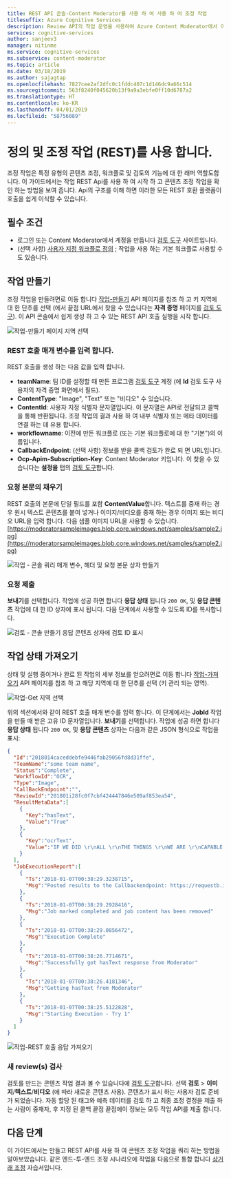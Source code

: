 ```yaml
---
title: REST API 콘솔-Content Moderator를 사용 하 여 사용 하 여 조정 작업
titlesuffix: Azure Cognitive Services
description: Review API의 작업 운영을 사용하여 Azure Content Moderator에서 이미지 또는 텍스트 콘텐츠에 대한 엔드투엔드 콘텐츠 조정 작업을 시작할 수 있습니다.
services: cognitive-services
author: sanjeev3
manager: nitinme
ms.service: cognitive-services
ms.subservice: content-moderator
ms.topic: article
ms.date: 03/18/2019
ms.author: sajagtap
ms.openlocfilehash: 7827cee2af2dfc0c1fddc407c1d146dc9a66c514
ms.sourcegitcommit: 563f8240f045620b13f9a9a3ebfe0ff10d6787a2
ms.translationtype: HT
ms.contentlocale: ko-KR
ms.lasthandoff: 04/01/2019
ms.locfileid: "58756089"
---
```

# <a name="define-and-use-moderation-jobs-rest"></a>정의 및 조정 작업 (REST)를 사용 합니다.

조정 작업은 특정 유형의 콘텐츠 조정, 워크플로 및 검토의 기능에 대 한 래퍼 역할도합니다. 이 가이드에서는 작업 REST Api를 사용 하 여 시작 하 고 콘텐츠 조정 작업을 확인 하는 방법을 보여 줍니다. Api의 구조를 이해 하면 이러한 모든 REST 호환 플랫폼이 호출을 쉽게 이식할 수 있습니다.

## <a name="prerequisites"></a>필수 조건

- 로그인 또는 Content Moderator에서 계정을 만듭니다 [검토 도구](https://contentmoderator.cognitive.microsoft.com/) 사이트입니다.
- (선택 사항) [사용자 지정 워크플로 정의](./Review-Tool-User-Guide/Workflows.md) ; 작업을 사용 하는 기본 워크플로 사용할 수도 있습니다.

## <a name="create-a-job"></a>작업 만들기

조정 작업을 만들려면로 이동 합니다 [작업-만들기](https://westus2.dev.cognitive.microsoft.com/docs/services/580519463f9b070e5c591178/operations/580519483f9b0709fc47f9c5) API 페이지를 참조 하 고 키 지역에 대 한 단추를 선택 (에서 끝점 URL에서 찾을 수 있습니다는 **자격 증명** 페이지를 [검토 도구](https://contentmoderator.cognitive.microsoft.com/)). 이 API 콘솔에서 쉽게 생성 하 고 수 있는 REST API 호출 실행을 시작 합니다.

![작업-만들기 페이지 지역 선택](images/test-drive-job-1.png)

### <a name="enter-rest-call-parameters"></a>REST 호출 매개 변수를 입력 합니다.

REST 호출을 생성 하는 다음 값을 입력 합니다.

- **teamName**: 팀 ID를 설정할 때 만든 프로그램 [검토 도구](https://contentmoderator.cognitive.microsoft.com/) 계정 (에 **Id** 검토 도구 사용자의 자격 증명 화면에서 필드).
- **ContentType**: "Image", "Text" 또는 "비디오" 수 있습니다.
- **ContentId**: 사용자 지정 식별자 문자열입니다. 이 문자열은 API로 전달되고 콜백을 통해 반환됩니다. 조정 작업의 결과 사용 하 여 내부 식별자 또는 메타 데이터를 연결 하는 데 유용 합니다.
- **workflowname**: 이전에 만든 워크플로 (또는 기본 워크플로에 대 한 "기본")의 이름입니다.
- **CallbackEndpoint**: (선택 사항) 정보를 받을 콜백 검토가 완료 되 면 URL입니다.
- **Ocp-Apim-Subscription-Key**: Content Moderator 키입니다. 이 찾을 수 있습니다는 **설정을** 탭의 [검토 도구](https://contentmoderator.cognitive.microsoft.com)합니다.

### <a name="fill-in-the-request-body"></a>요청 본문의 채우기

REST 호출의 본문에 단일 필드를 포함 **ContentValue**합니다. 텍스트를 중재 하는 경우 원시 텍스트 콘텐츠를 붙여 넣거나 이미지/비디오를 중재 하는 경우 이미지 또는 비디오 URL을 입력 합니다. 다음 샘플 이미지 URL을 사용할 수 있습니다. [https://moderatorsampleimages.blob.core.windows.net/samples/sample2.jpg](https://moderatorsampleimages.blob.core.windows.net/samples/sample2.jpg)

![작업 - 콘솔 쿼리 매개 변수, 헤더 및 요청 본문 상자 만들기](images/job-api-console-inputs.PNG)

### <a name="submit-your-request"></a>요청 제출

**보내기**를 선택합니다. 작업에 성공 하면 합니다 **응답 상태** 됩니다 `200 OK`, 및 **응답 콘텐츠** 작업에 대 한 ID 상자에 표시 됩니다. 다음 단계에서 사용할 수 있도록 ID를 복사합니다.

![검토 - 콘솔 만들기 응답 콘텐츠 상자에 검토 ID 표시](images/test-drive-job-3.PNG)

## <a name="get-job-status"></a>작업 상태 가져오기

상태 및 실행 중이거나 완료 된 작업의 세부 정보를 얻으려면로 이동 합니다 [작업-가져오기](https://westus2.dev.cognitive.microsoft.com/docs/services/580519463f9b070e5c591178/operations/580519483f9b0709fc47f9c3) API 페이지를 참조 하 고 해당 지역에 대 한 단추를 선택 (키 관리 되는 영역).

![작업-Get 지역 선택](images/test-drive-region.png)

위의 섹션에서와 같이 REST 호출 매개 변수를 입력 합니다. 이 단계에서는 **JobId** 작업을 만들 때 받은 고유 ID 문자열입니다. **보내기**를 선택합니다. 작업에 성공 하면 합니다 **응답 상태** 됩니다 `200 OK`, 및 **응답 콘텐츠** 상자는 다음과 같은 JSON 형식으로 작업을 표시:

```json
{  
  "Id":"2018014caceddebfe9446fab29056fd8d31ffe",
  "TeamName":"some team name",
  "Status":"Complete",
  "WorkflowId":"OCR",
  "Type":"Image",
  "CallBackEndpoint":"",
  "ReviewId":"201801i28fc0f7cbf424447846e509af853ea54",
  "ResultMetaData":[  
    {  
      "Key":"hasText",
      "Value":"True"
    },
    {  
      "Key":"ocrText",
      "Value":"IF WE DID \r\nALL \r\nTHE THINGS \r\nWE ARE \r\nCAPABLE \r\nOF DOING, \r\nWE WOULD \r\nLITERALLY \r\nASTOUND \r\nOURSELVE \r\n"
    }
  ],
  "JobExecutionReport":[  
    {  
      "Ts":"2018-01-07T00:38:29.3238715",
      "Msg":"Posted results to the Callbackendpoint: https://requestb.in/vxke1mvx"
    },
    {  
      "Ts":"2018-01-07T00:38:29.2928416",
      "Msg":"Job marked completed and job content has been removed"
    },
    {  
      "Ts":"2018-01-07T00:38:29.0856472",
      "Msg":"Execution Complete"
    },
    {  
      "Ts":"2018-01-07T00:38:26.7714671",
      "Msg":"Successfully got hasText response from Moderator"
    },
    {  
      "Ts":"2018-01-07T00:38:26.4181346",
      "Msg":"Getting hasText from Moderator"
    },
    {  
      "Ts":"2018-01-07T00:38:25.5122828",
      "Msg":"Starting Execution - Try 1"
    }
  ]
}
```

![작업-REST 호출 응답 가져오기](images/test-drive-job-5.png)

### <a name="examine-the-new-reviews"></a>새 review(s) 검사

검토를 만드는 콘텐츠 작업 결과 볼 수 있습니다에 [검토 도구](https://contentmoderator.cognitive.microsoft.com)합니다. 선택 **검토** > **이미지**/**텍스트**/**비디오** (에 따라 새로운 콘텐츠 사용). 콘텐츠가 표시 하는 사용자 검토 준비가 되었습니다. 자동 할당 된 태그와 예측 데이터를 검토 하 고 최종 조정 결정을 제출 하는 사람이 중재자, 후 지정 된 콜백 끝점 끝점에이 정보는 모두 작업 API를 제출 합니다.

## <a name="next-steps"></a>다음 단계

이 가이드에서는 만들고 REST API를 사용 하 여 콘텐츠 조정 작업을 쿼리 하는 방법을 알아보았습니다. 같은 엔드-투-엔드 조정 시나리오에 작업을 다음으로 통합 합니다 [상거래 조정](./ecommerce-retail-catalog-moderation.md) 자습서입니다.